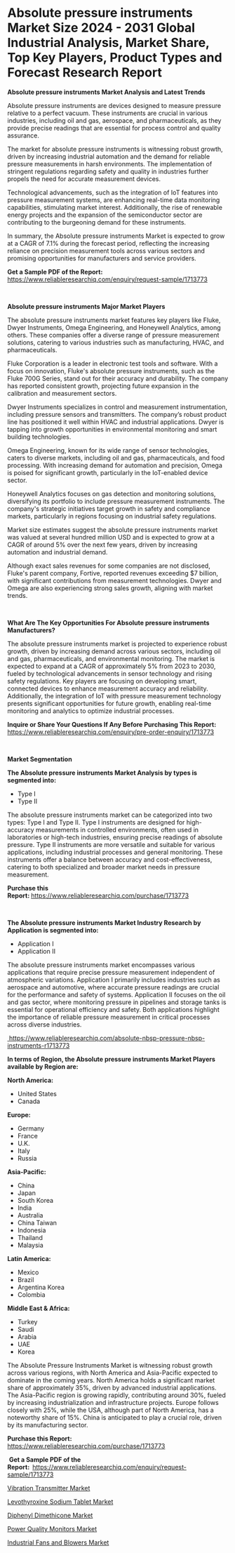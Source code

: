 <p><h1>Absolute pressure instruments Market Size 2024 - 2031 Global Industrial Analysis, Market Share, Top Key Players, Product Types and Forecast Research Report</h1></p><p><strong>Absolute pressure instruments Market Analysis and Latest Trends</strong></p>
<p><p>Absolute pressure instruments are devices designed to measure pressure relative to a perfect vacuum. These instruments are crucial in various industries, including oil and gas, aerospace, and pharmaceuticals, as they provide precise readings that are essential for process control and quality assurance. </p><p>The market for absolute pressure instruments is witnessing robust growth, driven by increasing industrial automation and the demand for reliable pressure measurements in harsh environments. The implementation of stringent regulations regarding safety and quality in industries further propels the need for accurate measurement devices. </p><p>Technological advancements, such as the integration of IoT features into pressure measurement systems, are enhancing real-time data monitoring capabilities, stimulating market interest. Additionally, the rise of renewable energy projects and the expansion of the semiconductor sector are contributing to the burgeoning demand for these instruments.</p><p>In summary, the Absolute pressure instruments Market is expected to grow at a CAGR of 7.1% during the forecast period, reflecting the increasing reliance on precision measurement tools across various sectors and promising opportunities for manufacturers and service providers.</p></p>
<p><strong>Get a Sample PDF of the Report:&nbsp;</strong> <a href="https://www.reliableresearchiq.com/enquiry/request-sample/1713773?utm_campaign=1144&utm_medium=2&utm_source=Github&utm_content=ia&utm_term=22102024&utm_id=absolute-pressure-instruments">https://www.reliableresearchiq.com/enquiry/request-sample/1713773</a></p>
<p>&nbsp;</p>
<p><strong>Absolute pressure instruments Major Market Players</strong></p>
<p><p>The absolute pressure instruments market features key players like Fluke, Dwyer Instruments, Omega Engineering, and Honeywell Analytics, among others. These companies offer a diverse range of pressure measurement solutions, catering to various industries such as manufacturing, HVAC, and pharmaceuticals.</p><p>Fluke Corporation is a leader in electronic test tools and software. With a focus on innovation, Fluke's absolute pressure instruments, such as the Fluke 700G Series, stand out for their accuracy and durability. The company has reported consistent growth, projecting future expansion in the calibration and measurement sectors.</p><p>Dwyer Instruments specializes in control and measurement instrumentation, including pressure sensors and transmitters. The company’s robust product line has positioned it well within HVAC and industrial applications. Dwyer is tapping into growth opportunities in environmental monitoring and smart building technologies.</p><p>Omega Engineering, known for its wide range of sensor technologies, caters to diverse markets, including oil and gas, pharmaceuticals, and food processing. With increasing demand for automation and precision, Omega is poised for significant growth, particularly in the IoT-enabled device sector.</p><p>Honeywell Analytics focuses on gas detection and monitoring solutions, diversifying its portfolio to include pressure measurement instruments. The company's strategic initiatives target growth in safety and compliance markets, particularly in regions focusing on industrial safety regulations.</p><p>Market size estimates suggest the absolute pressure instruments market was valued at several hundred million USD and is expected to grow at a CAGR of around 5% over the next few years, driven by increasing automation and industrial demand.</p><p>Although exact sales revenues for some companies are not disclosed, Fluke's parent company, Fortive, reported revenues exceeding $7 billion, with significant contributions from measurement technologies. Dwyer and Omega are also experiencing strong sales growth, aligning with market trends.</p></p>
<p>&nbsp;</p>
<p><strong>What Are The Key Opportunities For Absolute pressure instruments Manufacturers?</strong></p>
<p><p>The absolute pressure instruments market is projected to experience robust growth, driven by increasing demand across various sectors, including oil and gas, pharmaceuticals, and environmental monitoring. The market is expected to expand at a CAGR of approximately 5% from 2023 to 2030, fueled by technological advancements in sensor technology and rising safety regulations. Key players are focusing on developing smart, connected devices to enhance measurement accuracy and reliability. Additionally, the integration of IoT with pressure measurement technology presents significant opportunities for future growth, enabling real-time monitoring and analytics to optimize industrial processes.</p></p>
<p><strong>Inquire or Share Your Questions If Any Before Purchasing This Report:</strong> <a href="https://www.reliableresearchiq.com/enquiry/pre-order-enquiry/1713773?utm_campaign=1144&utm_medium=2&utm_source=Github&utm_content=ia&utm_term=22102024&utm_id=absolute-pressure-instruments">https://www.reliableresearchiq.com/enquiry/pre-order-enquiry/1713773</a></p>
<p>&nbsp;</p>
<p><strong>Market Segmentation</strong></p>
<p><strong>The Absolute pressure instruments Market Analysis by types is segmented into:</strong></p>
<p><ul><li>Type I</li><li>Type II</li></ul></p>
<p><p>The absolute pressure instruments market can be categorized into two types: Type I and Type II. Type I instruments are designed for high-accuracy measurements in controlled environments, often used in laboratories or high-tech industries, ensuring precise readings of absolute pressure. Type II instruments are more versatile and suitable for various applications, including industrial processes and general monitoring. These instruments offer a balance between accuracy and cost-effectiveness, catering to both specialized and broader market needs in pressure measurement.</p></p>
<p><strong>Purchase this Report:&nbsp;</strong><a href="https://www.reliableresearchiq.com/purchase/1713773?utm_campaign=1144&utm_medium=2&utm_source=Github&utm_content=ia&utm_term=22102024&utm_id=absolute-pressure-instruments">https://www.reliableresearchiq.com/purchase/1713773</a></p>
<p>&nbsp;</p>
<p><strong>The Absolute pressure instruments Market Industry Research by Application is segmented into:</strong></p>
<p><ul><li>Application I</li><li>Application II</li></ul></p>
<p><p>The absolute pressure instruments market encompasses various applications that require precise pressure measurement independent of atmospheric variations. Application I primarily includes industries such as aerospace and automotive, where accurate pressure readings are crucial for the performance and safety of systems. Application II focuses on the oil and gas sector, where monitoring pressure in pipelines and storage tanks is essential for operational efficiency and safety. Both applications highlight the importance of reliable pressure measurement in critical processes across diverse industries.</p></p>
<p><a href="https://www.reliableresearchiq.com/absolute-nbsp-pressure-nbsp-instruments-r1713773?utm_campaign=1144&utm_medium=2&utm_source=Github&utm_content=ia&utm_term=22102024&utm_id=absolute-pressure-instruments">&nbsp;https://www.reliableresearchiq.com/absolute-nbsp-pressure-nbsp-instruments-r1713773</a></p>
<p><strong>In terms of Region, the Absolute pressure instruments Market Players available by Region are:</strong></p>
<p>
    <p> <strong> North America: </strong>
        <ul>
            <li>United States</li>
            <li>Canada</li>
        </ul>
        </p> 
    <p> <strong> Europe: </strong>
        <ul>
            <li>Germany</li>
            <li>France</li>
            <li>U.K.</li>
            <li>Italy</li>
            <li>Russia</li>
        </ul>
        </p> 
    <p> <strong> Asia-Pacific: </strong>
        <ul>
            <li>China</li>
            <li>Japan</li>
            <li>South Korea</li>
            <li>India</li>
            <li>Australia</li>
            <li>China Taiwan</li>
            <li>Indonesia</li>
            <li>Thailand</li>
            <li>Malaysia</li>
        </ul>
        </p> 
    <p> <strong> Latin America: </strong>
        <ul>
            <li>Mexico</li>
            <li>Brazil</li>
            <li>Argentina Korea</li>
            <li>Colombia</li>
        </ul>
        </p> 
    <p> <strong> Middle East & Africa: </strong>
        <ul>
            <li>Turkey</li>
            <li>Saudi</li>
            <li>Arabia</li>
            <li>UAE</li>
            <li>Korea</li>
        </ul>
    </p>
    </p>
<p><p>The Absolute Pressure Instruments Market is witnessing robust growth across various regions, with North America and Asia-Pacific expected to dominate in the coming years. North America holds a significant market share of approximately 35%, driven by advanced industrial applications. The Asia-Pacific region is growing rapidly, contributing around 30%, fueled by increasing industrialization and infrastructure projects. Europe follows closely with 25%, while the USA, although part of North America, has a noteworthy share of 15%. China is anticipated to play a crucial role, driven by its manufacturing sector.</p></p>
<p><strong>Purchase this Report: </strong><a href="https://www.reliableresearchiq.com/purchase/1713773?utm_campaign=1144&utm_medium=2&utm_source=Github&utm_content=ia&utm_term=22102024&utm_id=absolute-pressure-instruments">https://www.reliableresearchiq.com/purchase/1713773</a></p>
<p>&nbsp;<strong>Get a Sample PDF of the Report:&nbsp;&nbsp;</strong><a href="https://www.reliableresearchiq.com/enquiry/request-sample/1713773?utm_campaign=1144&utm_medium=2&utm_source=Github&utm_content=ia&utm_term=22102024&utm_id=absolute-pressure-instruments">https://www.reliableresearchiq.com/enquiry/request-sample/1713773</a></p>
<p><strong></strong></p>
<p><p><a href="https://github.com/brindal51/Market-Research-Report-List-1/blob/main/vibration-transmitter-market.md?utm_campaign=1144&utm_medium=2&utm_source=Github&utm_content=ia&utm_term=22102024&utm_id=absolute-pressure-instruments">Vibration Transmitter Market</a></p><p><a href="https://www.linkedin.com/pulse/global-perspectives-levothyroxine-sodium-tablet-market-trends-ynidc?utm_campaign=1144&utm_medium=2&utm_source=Github&utm_content=ia&utm_term=22102024&utm_id=absolute-pressure-instruments">Levothyroxine Sodium Tablet Market</a></p><p><a href="https://www.linkedin.com/pulse/diphenyl-dimethicone-revenue-growth-report-2024-2031-adventitia-hdlcc?utm_campaign=1144&utm_medium=2&utm_source=Github&utm_content=ia&utm_term=22102024&utm_id=absolute-pressure-instruments">Diphenyl Dimethicone Market</a></p><p><a href="https://github.com/fadrijbtavist/Market-Research-Report-List-1/blob/main/power-quality-monitors-market.md?utm_campaign=1144&utm_medium=2&utm_source=Github&utm_content=ia&utm_term=22102024&utm_id=absolute-pressure-instruments">Power Quality Monitors Market</a></p><p><a href="https://issuu.com/reportprime-2/docs/industrial-fans-and-blowers-market-_0d74f30caf4151?utm_campaign=1144&utm_medium=2&utm_source=Github&utm_content=ia&utm_term=22102024&utm_id=absolute-pressure-instruments">Industrial Fans and Blowers Market</a></p></p>